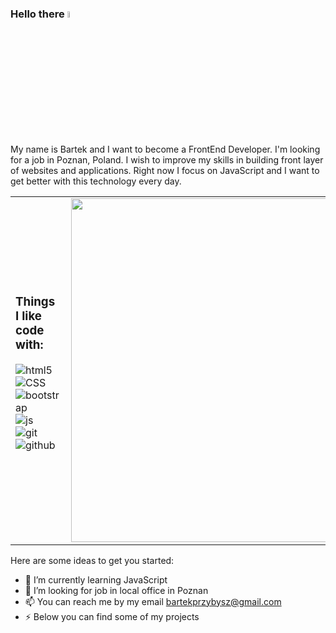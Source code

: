 ### Hello there <a href="https://www.gautamkrishnar.com/"><img src="https://media.giphy.com/media/hvRJCLFzcasrR4ia7z/giphy.gif" width="5%"></a>

My name is Bartek and I want to become a FrontEnd Developer. I'm looking for a job in Poznan, Poland. I wish to improve my skills in building front layer of websites and applications. Right now I focus on JavaScript and I want to get better with this technology every day.

<table>
 <tr align="top">
  <td>
   <h3>Things I like code with:</h3>
   <p>
    <img alt="html5" src="https://img.shields.io/badge/-HTML5-F05032?style=for-the-badge&logo=html5&logoColor=white" /><br>
    <img alt="CSS" src="https://img.shields.io/badge/-CSS-37b141?style=for-the-badge&logo=styled-components&logoColor=white" /><br>
    <img alt="bootstrap" src="https://img.shields.io/badge/-Bootstrap-760FF0?style=for-the-badge&logo=bootstrap&logoColor=white" /><br>
    <img alt="js" src="https://img.shields.io/badge/-JavaScript-EFD81D?style=for-the-badge&logo=javascript&logoColor=white" /><br>
    <img alt="git" src="https://img.shields.io/badge/-Git-832626?style=for-the-badge&logo=git&logoColor=white" /><br>
    <img alt="github" src="https://img.shields.io/badge/-Github-2088FF?style=for-the-badge&logo=github-actions&logoColor=white" /><br>
   </p>
  </td>
     
  <td>
   <div id="header" align="center">
    <img src="https://media.giphy.com/media/26tn33aiTi1jkl6H6/giphy.gif" width="550"/>
   </div>
  </td>
</table>




  

Here are some ideas to get you started:

- 🌱 I’m currently learning JavaScript
- 👯 I’m looking for job in local office in Poznan
- 📫 You can reach me by my email bartekprzybysz@gmail.com
- ⚡ Below you can find some of my projects

